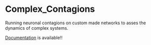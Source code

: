 # Complex_Contagions
Running neuronal contagions on custom made networks to asses the dynamics of complex systems.

[Documentation](complex-contagions.readthedocs.io) is available!!




